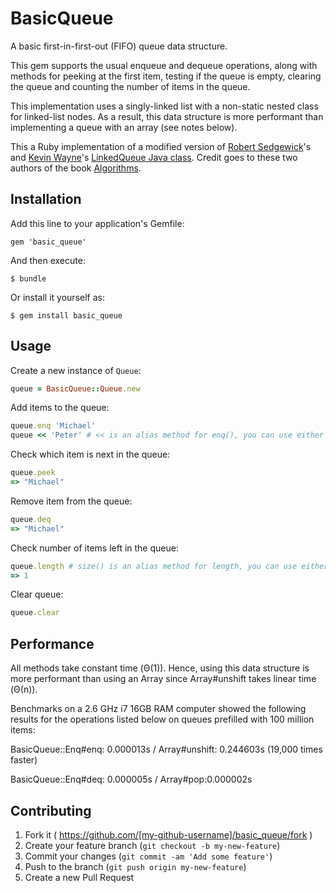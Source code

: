 # BasicQueue

A basic first-in-first-out (FIFO) queue data structure.

This gem supports the usual enqueue and dequeue operations, along with methods for peeking at the first item, testing if the queue is empty, clearing the queue and counting the number of items in the queue.

This implementation uses a singly-linked list with a non-static nested class for linked-list nodes. As a result, this data structure is more performant than implementing a queue with an array (see notes below).

This a Ruby implementation of a modified version of [Robert Sedgewick](http://www.cs.princeton.edu/~rs/)'s and [Kevin Wayne](http://www.cs.princeton.edu/~wayne/contact/)'s [LinkedQueue Java class](http://algs4.cs.princeton.edu/13stacks/LinkedQueue.java.html). Credit goes to these two authors of the book [Algorithms](http://www.amazon.com/gp/product/032157351X/ref=as_li_qf_sp_asin_il_tl?ie=UTF8&tag=algs4-20&linkCode=as2&camp=1789&creative=9325&creativeASIN=032157351X).

## Installation

Add this line to your application's Gemfile:

    gem 'basic_queue'

And then execute:

    $ bundle

Or install it yourself as:

    $ gem install basic_queue

## Usage

Create a new instance of `Queue`:

```ruby
queue = BasicQueue::Queue.new
```

Add items to the queue:
```ruby
queue.enq 'Michael'
queue << 'Peter' # << is an alias method for enq(), you can use either method
```

Check which item is next in the queue:
```ruby
queue.peek
=> "Michael"
```

Remove item from the queue:
```ruby
queue.deq
=> "Michael"
```

Check number of items left in the queue:
```ruby
queue.length # size() is an alias method for length, you can use either method
=> 1
```

Clear queue:
```ruby
queue.clear
```

## Performance

All methods take constant time (Θ(1)). Hence, using this data structure is more performant than using an Array since Array#unshift takes linear time (Θ(n)).

Benchmarks on a 2.6 GHz i7 16GB RAM computer showed the following results for the operations listed below on queues prefilled with 100 million items:


BasicQueue::Enq#enq: 0.000013s / Array#unshift: 0.244603s (19,000 times faster)

BasicQueue::Enq#deq: 0.000005s / Array#pop:0.000002s

## Contributing

1. Fork it ( https://github.com/[my-github-username]/basic_queue/fork )
2. Create your feature branch (`git checkout -b my-new-feature`)
3. Commit your changes (`git commit -am 'Add some feature'`)
4. Push to the branch (`git push origin my-new-feature`)
5. Create a new Pull Request
